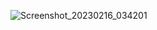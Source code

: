 ![Screenshot_20230216_034201](https://user-images.githubusercontent.com/90847949/219844636-92d38822-596a-4255-97a5-091e6084d347.png)
